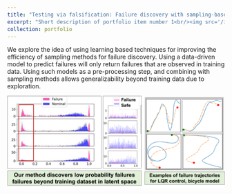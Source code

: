 ```yaml
---
title: "Testing via falsification: Failure discovery with sampling-based techniques "
excerpt: "Short description of portfolio item number 1<br/><img src='/images/sim_only_1.png'>"
collection: portfolio
---
```


We explore the idea of using learning based techniques for improving the efficiency of sampling methods for failure discovery. Using a data-driven model to predict failures will only return failures that are observed in training data. Using such models as a pre-processing step, and combining with sampling methods allows generalizability beyond training data due to exploration. 


<img src='/images/sim_only_vae.png'>
